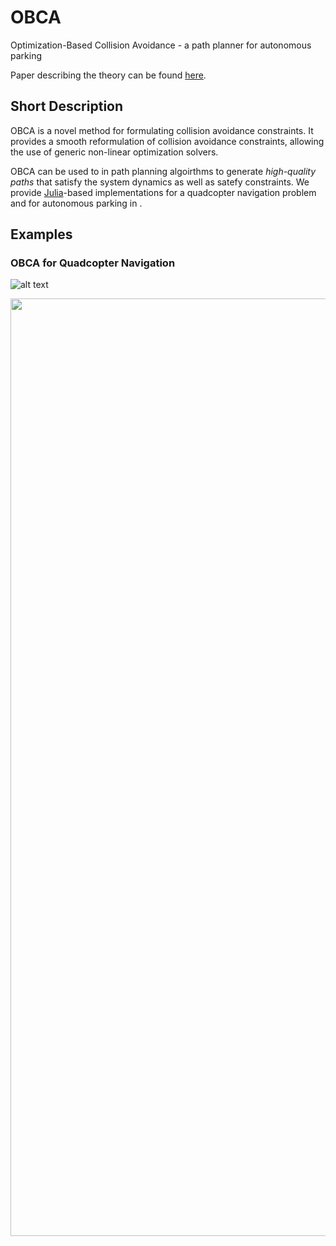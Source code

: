 # OBCA
Optimization-Based Collision Avoidance - a path planner for autonomous parking

Paper describing the theory can be found [here](http://arxiv.org/abs/1711.03449).

## Short Description
OBCA is a novel method for formulating collision avoidance constraints. It provides a smooth reformulation of collision avoidance constraints, allowing the use of generic non-linear optimization solvers. 

OBCA can be used to in path planning algoirthms to generate *high-quality paths* that satisfy the system dynamics as well as satefy constraints. We provide [Julia](https://julialang.org/)-based implementations for a quadcopter navigation problem and for autonomous parking in .

## Examples

### OBCA for Quadcopter Navigation
![alt text](https://github.com/XiaojingGeorgeZhang/OBCA/blob/master/images/TrajQuad_3D_Video.gif "QuadcopterNavigation")

<img src="https://github.com/XiaojingGeorgeZhang/OBCA/blob/master/images/TrajQuad_3D_Video.gif" width="1500" />


